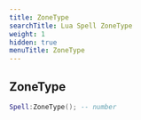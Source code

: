 ```yaml
---
title: ZoneType
searchTitle: Lua Spell ZoneType
weight: 1
hidden: true
menuTitle: ZoneType
---
```

## ZoneType
```lua
Spell:ZoneType(); -- number
```